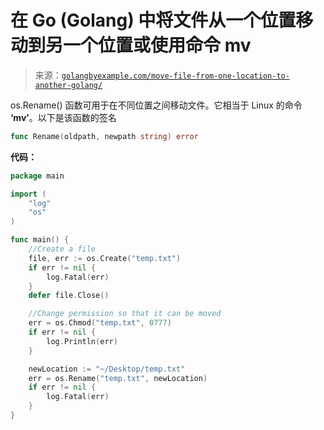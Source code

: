 <!--yml

分类：未分类

日期：2024-10-13 06:09:38

-->

# 在 Go (Golang) 中将文件从一个位置移动到另一个位置或使用命令 mv

> 来源：[`golangbyexample.com/move-file-from-one-location-to-another-golang/`](https://golangbyexample.com/move-file-from-one-location-to-another-golang/)

os.Rename() 函数可用于在不同位置之间移动文件。它相当于 Linux 的命令 **‘mv’**。以下是该函数的签名

```go
func Rename(oldpath, newpath string) error
```

**代码：**

```go
package main

import (
    "log"
    "os"
)

func main() {
    //Create a file
    file, err := os.Create("temp.txt")
    if err != nil {
        log.Fatal(err)
    }
    defer file.Close()

    //Change permission so that it can be moved
    err = os.Chmod("temp.txt", 0777)
    if err != nil {
        log.Println(err)
    }

    newLocation := "~/Desktop/temp.txt"
    err = os.Rename("temp.txt", newLocation)
    if err != nil {
        log.Fatal(err)
    }
}
```

